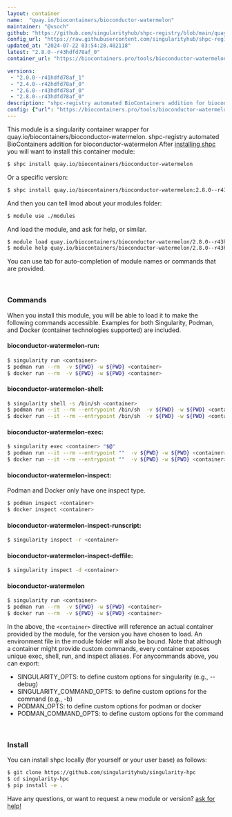 ```yaml
---
layout: container
name:  "quay.io/biocontainers/bioconductor-watermelon"
maintainer: "@vsoch"
github: "https://github.com/singularityhub/shpc-registry/blob/main/quay.io/biocontainers/bioconductor-watermelon/container.yaml"
config_url: "https://raw.githubusercontent.com/singularityhub/shpc-registry/main/quay.io/biocontainers/bioconductor-watermelon/container.yaml"
updated_at: "2024-07-22 03:54:28.402118"
latest: "2.8.0--r43hdfd78af_0"
container_url: "https://biocontainers.pro/tools/bioconductor-watermelon"

versions:
 - "2.0.0--r41hdfd78af_1"
 - "2.4.0--r42hdfd78af_0"
 - "2.6.0--r43hdfd78af_0"
 - "2.8.0--r43hdfd78af_0"
description: "shpc-registry automated BioContainers addition for bioconductor-watermelon"
config: {"url": "https://biocontainers.pro/tools/bioconductor-watermelon", "maintainer": "@vsoch", "description": "shpc-registry automated BioContainers addition for bioconductor-watermelon", "latest": {"2.8.0--r43hdfd78af_0": "sha256:16c5a1df65d4015f5b70b8573c0bef1de2bfdd0a412ba62e95d98ef813989014"}, "tags": {"2.0.0--r41hdfd78af_1": "sha256:8cd446f01cf4f015d8822de8b51739c75937ea17f93b35070f9a39e09221f808", "2.4.0--r42hdfd78af_0": "sha256:c18179554ed60893414fc992959e4f44fa8b469d7ec2317fc9bf439f9eff882e", "2.6.0--r43hdfd78af_0": "sha256:f36be87b72afd7de757ee468bd471f97a699eb1ca2e0ba26985d871dd1cd62c8", "2.8.0--r43hdfd78af_0": "sha256:16c5a1df65d4015f5b70b8573c0bef1de2bfdd0a412ba62e95d98ef813989014"}, "docker": "quay.io/biocontainers/bioconductor-watermelon"}
---
```


This module is a singularity container wrapper for quay.io/biocontainers/bioconductor-watermelon.
shpc-registry automated BioContainers addition for bioconductor-watermelon
After [installing shpc](#install) you will want to install this container module:


```bash
$ shpc install quay.io/biocontainers/bioconductor-watermelon
```

Or a specific version:

```bash
$ shpc install quay.io/biocontainers/bioconductor-watermelon:2.8.0--r43hdfd78af_0
```

And then you can tell lmod about your modules folder:

```bash
$ module use ./modules
```

And load the module, and ask for help, or similar.

```bash
$ module load quay.io/biocontainers/bioconductor-watermelon/2.8.0--r43hdfd78af_0
$ module help quay.io/biocontainers/bioconductor-watermelon/2.8.0--r43hdfd78af_0
```

You can use tab for auto-completion of module names or commands that are provided.

<br>

### Commands

When you install this module, you will be able to load it to make the following commands accessible.
Examples for both Singularity, Podman, and Docker (container technologies supported) are included.

#### bioconductor-watermelon-run:

```bash
$ singularity run <container>
$ podman run --rm  -v ${PWD} -w ${PWD} <container>
$ docker run --rm  -v ${PWD} -w ${PWD} <container>
```

#### bioconductor-watermelon-shell:

```bash
$ singularity shell -s /bin/sh <container>
$ podman run --it --rm --entrypoint /bin/sh  -v ${PWD} -w ${PWD} <container>
$ docker run --it --rm --entrypoint /bin/sh  -v ${PWD} -w ${PWD} <container>
```

#### bioconductor-watermelon-exec:

```bash
$ singularity exec <container> "$@"
$ podman run --it --rm --entrypoint ""  -v ${PWD} -w ${PWD} <container> "$@"
$ docker run --it --rm --entrypoint ""  -v ${PWD} -w ${PWD} <container> "$@"
```

#### bioconductor-watermelon-inspect:

Podman and Docker only have one inspect type.

```bash
$ podman inspect <container>
$ docker inspect <container>
```

#### bioconductor-watermelon-inspect-runscript:

```bash
$ singularity inspect -r <container>
```

#### bioconductor-watermelon-inspect-deffile:

```bash
$ singularity inspect -d <container>
```



#### bioconductor-watermelon

```bash
$ singularity run <container>
$ podman run --rm  -v ${PWD} -w ${PWD} <container>
$ docker run --rm  -v ${PWD} -w ${PWD} <container>
```


In the above, the `<container>` directive will reference an actual container provided
by the module, for the version you have chosen to load. An environment file in the
module folder will also be bound. Note that although a container
might provide custom commands, every container exposes unique exec, shell, run, and
inspect aliases. For anycommands above, you can export:

 - SINGULARITY_OPTS: to define custom options for singularity (e.g., --debug)
 - SINGULARITY_COMMAND_OPTS: to define custom options for the command (e.g., -b)
 - PODMAN_OPTS: to define custom options for podman or docker
 - PODMAN_COMMAND_OPTS: to define custom options for the command

<br>

### Install

You can install shpc locally (for yourself or your user base) as follows:

```bash
$ git clone https://github.com/singularityhub/singularity-hpc
$ cd singularity-hpc
$ pip install -e .
```

Have any questions, or want to request a new module or version? [ask for help!](https://github.com/singularityhub/singularity-hpc/issues)